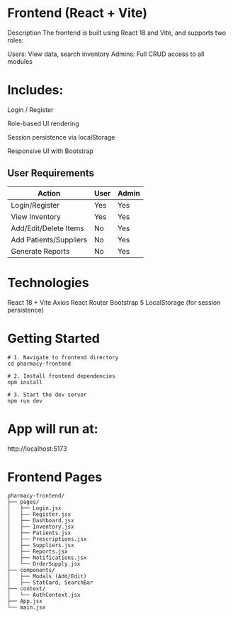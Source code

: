  # Frontend (React + Vite)

 Description
  The frontend is built using React 18 and Vite, and supports two roles:

 Users: View data, search inventory
 Admins: Full CRUD access to all modules

# Includes:

Login / Register

Role-based UI rendering

Session persistence via localStorage

Responsive UI with Bootstrap

 ## User Requirements

| Action                 | User  | Admin   |
| ---------------------- | ---- | ----- |
| Login/Register         | Yes   | Yes      |
| View Inventory         | Yes    | Yes      |
| Add/Edit/Delete Items  | No    | Yes      |
| Add Patients/Suppliers | No    | Yes      |
| Generate Reports       | No    | Yes      |



# Technologies
React 18 + Vite
Axios
React Router
Bootstrap 5
LocalStorage (for session persistence)

 # Getting Started
```
# 1. Navigate to frontend directory
cd pharmacy-frontend

# 2. Install frontend dependencies
npm install

# 3. Start the dev server
npm run dev
```

# App will run at:
http://localhost:5173

 # Frontend Pages
```
pharmacy-frontend/
├── pages/
│   ├── Login.jsx
│   ├── Register.jsx
│   ├── Dashboard.jsx
│   ├── Inventory.jsx
│   ├── Patients.jsx
│   ├── Prescriptions.jsx
│   ├── Suppliers.jsx
│   ├── Reports.jsx
│   ├── Notifications.jsx
│   └── OrderSupply.jsx
├── components/
│   ├── Modals (Add/Edit)
│   ├── StatCard, SearchBar
├── context/
│   └── AuthContext.jsx
├── App.jsx
└── main.jsx
```